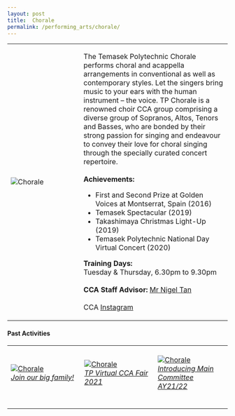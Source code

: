 ```yaml
---
layout: post
title:  Chorale
permalink: /performing_arts/chorale/
---
```


<div>
<table>
    <tr>
        <td style="width:33%"><image src="/images/CCA_chorale.jpg" style="display:block;margin-left:auto;margin-right:auto;" alt="Chorale"></image></td>
        <td>
            <p>
                The Temasek Polytechnic Chorale performs choral and acappella arrangements in conventional as well as contemporary styles. Let the singers bring music to your ears with the human instrument – the voice. TP Chorale is a renowned choir CCA group comprising a diverse group of Sopranos, Altos, Tenors and Basses, who are bonded by their strong passion for singing and endeavour to convey their love for choral singing through the specially curated concert repertoire.<br>
                <br>
                <b>Achievements:</b><br>
                <ul>
                    <li>First and Second Prize at Golden Voices at Montserrat, Spain (2016)</li>
                    <li>Temasek Spectacular (2019)</li>
                    <li>Takashimaya Christmas Light-Up (2019)</li>
                    <li>Temasek Polytechnic National Day Virtual Concert (2020)</li>
                </ul>
            </p>
            <p>
                <b>Training Days:</b><br>
                Tuesday & Thursday, 6.30pm to 9.30pm<br>
                <br>
                <b>CCA Staff Advisor:</b> <a href="mailto:nigeltan@tp.edu.sg">Mr Nigel Tan</a><br>
                <br>
                CCA <a href="https://www.instagram.com/tpchorale">Instagram</a>
            </p>
        </td>
    </tr>
</table>
</div>

#### Past Activities

<table>
    <tr>
        <td style="width:33%"><br>
            <a href="https://www.instagram.com/p/COpdRlVnK4R/">
                <image src="/images/CCA-chorale-ig4.png" style="display:block;margin-left:auto;margin-right:auto;" alt="Chorale">
                <h6 style="margin-top:0%">Join our big family!</h6>
                </image>
            </a>
        </td>
        <td style="width:33%"><br>
            <a href="https://www.instagram.com/p/CN1UdeknaaA/">
                <image src="/images/CCA-chorale-ig5.png" style="display:block;margin-left:auto;margin-right:auto;" alt="Chorale">
                <h6 style="margin-top:0%">TP Virtual CCA Fair 2021</h6>
                </image>
            </a>
        </td>
        <td style="width:33%"><br>
            <a href="https://www.instagram.com/p/CNwoOvtH-eQ/">
                <image src="/images/CCA-chorale-ig6.png" style="display:block;margin-left:auto;margin-right:auto;" alt="Chorale">
                <h6 style="margin-top:0%">Introducing Main Committee AY21/22</h6>    
                </image>
            </a>
        </td>
    </tr>
</table>
